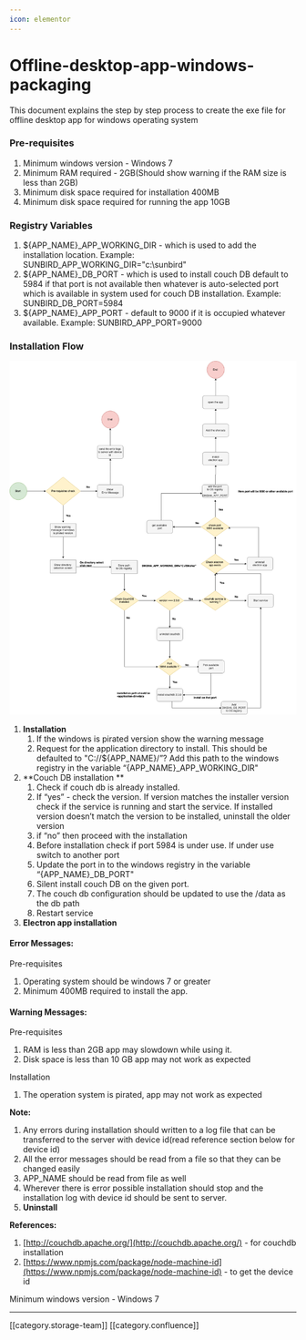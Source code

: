 ```yaml
---
icon: elementor
---
```


# Offline-desktop-app-windows-packaging

This document explains the step by step process to create the exe file for offline desktop app for windows operating system&#x20;

### Pre-requisites

1. Minimum windows version - Windows 7
2. Minimum RAM required - 2GB(Should show warning if the RAM size is less than 2GB)
3. Minimum disk space required for installation 400MB
4. Minimum disk space required for running the app 10GB

### Registry Variables

1. ${APP\_NAME}\_APP\_WORKING\_DIR - which is used to add the installation location. Example: SUNBIRD\_APP\_WORKING\_DIR="c:\sunbird"
2. ${APP\_NAME}\_DB\_PORT -  which is used to install couch DB default to 5984 if that port is not available then whatever is auto-selected port which is available in system used for couch DB installation. Example: SUNBIRD\_DB\_PORT=5984
3. ${APP\_NAME}\_APP\_PORT - default to 9000 if it is occupied whatever available. Example: SUNBIRD\_APP\_PORT=9000

### Installation Flow

![](../../../.gitbook/assets/InstallationScript.png)

1. **Installation** &#x20;
   1. If the windows is pirated version show the warning message &#x20;
   2. Request for the application directory to install. This should be defaulted to "C://${APP\_NAME}/”? Add this path to the windows registry in the variable “{APP\_NAME}\_APP\_WORKING\_DIR"&#x20;
2. \*\*Couch DB installation \*\*
   1. Check if couch db is already installed.
   2. If “yes” - check the version. If version matches the installer version check if the service is running and start the service. If installed version doesn’t match the version to be installed, uninstall the older version
   3. if “no” then proceed with the installation
   4. Before installation check if port 5984 is under use. If under use switch to another port
   5. Update the port in to the windows registry in the variable “{APP\_NAME}\_DB\_PORT"
   6. Silent install couch DB on the given port.
   7. The couch db configuration should be updated to use the /data as the db path
   8. Restart service
3. **Electron app installation**

#### Error Messages:

Pre-requisites

1. Operating system should be windows 7 or greater&#x20;
2. Minimum 400MB required to install the app.

#### Warning Messages:

Pre-requisites

1. RAM is less than 2GB app may slowdown while using it.
2. Disk space is less than 10 GB app may not work as expected

Installation

1. The operation system is pirated, app may not work as expected

**Note:**

1. Any errors during installation should written to a log file that can be transferred to the server with device id(read reference section below for device id)
2. All the error messages should be read from a file  so that they can be changed easily&#x20;
3. APP\_NAME should be read from file as well
4. Wherever there is error possible installation should stop and the installation log with device id should be sent to server.&#x20;
5. **Uninstall**

**References:**

1. [http://couchdb.apache.org/](http://couchdb.apache.org/) - for couchdb installation
2. [https://www.npmjs.com/package/node-machine-id](https://www.npmjs.com/package/node-machine-id) - to get the device id

Minimum windows version - Windows 7

***

\[\[category.storage-team]] \[\[category.confluence]]
